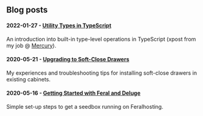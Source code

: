 ## Blog posts

#### 2022-01-27 - [Utility Types in TypeScript](/posts/utility-types-in-typescript)
An introduction into built-in type-level operations in TypeScript (xpost from my job @ [Mercury](https://mercury.com)).

#### 2020-05-21 - [Upgrading to Soft-Close Drawers](/posts/upgrading-to-soft-close-drawers)
My experiences and troubleshooting tips for installing soft-close drawers in existing cabinets.

#### 2020-05-16 - [Getting Started with Feral and Deluge](/posts/getting-started-with-feral-deluge)
Simple set-up steps to get a seedbox running on Feralhosting.